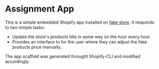 # Assignment App

This is a simple embedded Shopify app installed on [fake store](https://gorideassignement.myshopify.com).
It responds to two simple tasks:
  - Update the store's products title in some way on the hour every hour.
  - Provides an interface to for the user where they can adjust the fake products price manually.

The app scaffold was generated throught Shopify-CLI and modified accordingly.
